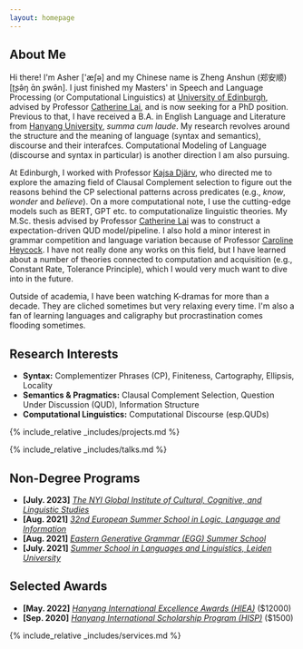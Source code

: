 ```yaml
---
layout: homepage
---
```


## About Me

Hi there! I'm Asher ['æʃə] and my Chinese name is Zheng Anshun (郑安顺) [ʈʂə̂ŋ ɑ̄n ʂwə̂n]. I just finished my Masters' in Speech and Language Processing (or Computational Linguistics) at <a href="https://www.ed.ac.uk/">University of Edinburgh</a>, advised by Professor <a href="https://homepages.inf.ed.ac.uk/clai/" target="_blank">Catherine Lai</a>, and is now seeking for a PhD position. Previous to that, I have received a B.A. in English Language and Literature from <a href="https://www.hanyang.ac.kr/web/eng">Hanyang University</a>, *summa cum laude*. My research revolves around the structure and the meaning of language (syntax and semantics), discourse and their interafces. Computational Modeling of Language (discourse and syntax in particular) is another direction I am also pursuing. 
<!-- 
 My efforts, at present, are directed to provide cross-linguistic evidence from Eastern Asian Languages (e.g., Mandarin and Korean) for the existing theories, in order to form a universal picture of CP selection. In addition, the syntactic realization of semantic selection is also of my interest, which I believe will lead to a beautiful theory posited at the syntax-semantics interface.  -->

At Edinburgh, I worked with Professor <a href="https://kdjarv.wixsite.com/kajsadjarv">Kajsa Djärv</a>, who directed me to explore the amazing field of Clausal Complement selection to figure out the reasons behind the CP selectional patterns across predicates (e.g., *know*, *wonder* and *believe*). On a more computational note, I use the cutting-edge models such as BERT, GPT etc. to computationalize linguistic theories. My M.Sc. thesis advised by Professor <a href="https://homepages.inf.ed.ac.uk/clai/" target="_blank">Catherine Lai</a> was to construct a expectation-driven QUD model/pipeline. I also hold a minor interest in grammar competition and language variation because of Professor <a href="https://www.ed.ac.uk/profile/caroline-heycock">Caroline Heycock</a>. I have not really done any works on this field, but I have learned about a number of theories connected to computation and acquisition (e.g., Constant Rate, Tolerance Principle), which I would very much want to dive into in the future.
<!-- , on which I test e.g., syntax-discourse interface (e.g., Ellipsis) and Semantics-discourse interface (e.g., exclusives).  -->


Outside of academia, I have been watching K-dramas for more than a decade. They are cliched sometimes but very relaxing every time. I'm also a fan of learning languages and caligraphy but procrastination comes flooding sometimes.


## Research Interests
- **Syntax:** Complementizer Phrases (CP), Finiteness, Cartography, Ellipsis, Locality 
- **Semantics & Pragmatics:** Clausal Complement Selection, Question Under Discussion (QUD), Information Structure 
- **Computational Linguistics:** Computational Discourse (esp.QUDs)


<!-- {% include_relative _includes/publications.md %} -->

{% include_relative _includes/projects.md %}

{% include_relative _includes/talks.md %}







## Non-Degree Programs

<!-- - **[Feb. 2020]** Our paper about incremental learning is accepted to CVPR 2020.
- **[Feb. 2020]** We will host the ACM Multimedia Asia 2020 conference in Singapore!
- **[Sept. 2019]** Our paper about few-shot learning is accepted to NeurIPS 2019. -->
- **[July. 2023]** <a href="https://nyispb.org/vnyi7/" target="_blank">*The NYI Global Institute of Cultural, Cognitive, and Linguistic Studies*</a> 
- **[Aug. 2021]** <a href="https://onlinelibrary.wiley.com/doi/abs/10.1111/jocd.13486" target="_blank">*32nd European Summer School in Logic, Language and Information*</a>
- **[Aug. 2021]** <a href="https://www.universiteitleiden.nl/en/education/study-programmes/summer-schools/summer-school-in-languages-and-linguistics" target="_blank">*Eastern Generative Grammar (EGG) Summer School*</a>
- **[July. 2021]** <a href="https://www.universiteitleiden.nl/en/education/study-programmes/summer-schools/summer-school-in-languages-and-linguistics" target="_blank">*Summer School in Languages and Linguistics, Leiden University*</a>


## Selected Awards
- **[May. 2022]** <a href="https://www.hanyang.ac.kr/web/eng/scholarships" target="_blank">*Hanyang International Excellence Awards (HIEA)*</a> (\$12000)
- **[Sep. 2020]** <a href="http://studyerica.hanyang.ac.kr/eng/apply/scholarship.html" target="_blank">*Hanyang International Scholarship Program (HISP)*</a>  (\$1500)




{% include_relative _includes/services.md %}


